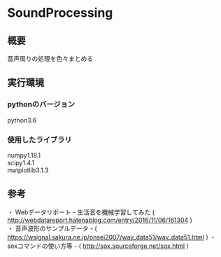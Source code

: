 # SoundProcessing

## 概要
音声周りの処理を色々まとめる

## 実行環境
### pythonのバージョン
python3.6
### 使用したライブラリ
numpy1.18.1 <br>
scipy1.4.1  <br>
matplotlib3.1.3 <br>


## 参考
・ Webデータリポート - 生活音を機械学習してみた ( http://webdatareport.hatenablog.com/entry/2016/11/06/161304 )<br>
・ 音声波形のサンプルデータ - ( https://wsignal.sakura.ne.jp/onsei2007/wav_data51/wav_data51.html )
・ soxコマンドの使い方等 - ( http://sox.sourceforge.net/sox.html )
